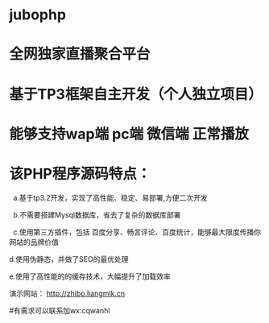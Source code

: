 # jubophp
# 全网独家直播聚合平台
# 基于TP3框架自主开发（个人独立项目）
# 能够支持wap端 pc端 微信端  正常播放


# 该PHP程序源码特点：
   a.基于tp3.2开发，实现了高性能、稳定、易部署,方便二次开发

   b.不需要搭建Mysql数据库，省去了复杂的数据库部署

   c.使用第三方插件，包括 百度分享、畅言评论、百度统计，能够最大限度传播你网站的品牌价值

   d.使用伪静态，并做了SEO的最优处理

   e.使用了高性能的的缓存技术，大幅提升了加载效率
   

演示网站： http://zhibo.liangmlk.cn

#有需求可以联系加wx:cqwanhl
